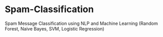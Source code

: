 # Spam-Classification
Spam Message Classification using NLP and Machine Learning (Random Forest, Naive Bayes, SVM, Logistic Regression)
